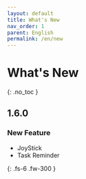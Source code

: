 ```yaml
---
layout: default
title: What's New
nav_order: 1
parent: English
permalink: /en/new
---
```


# What's New
{: .no_toc }

## 1.6.0

### New Feature

- JoyStick
- Task Reminder

{: .fs-6 .fw-300 }
